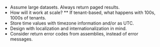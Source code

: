 * Assume large datasets. Always return paged results.
* How will it work at scale?
** If tenant-based, what happens with 100s, 1000s of tenants.
* Store time values with timezone information and/or as UTC.
* Design with localization and internationalization in mind.
 * Consider return error codes from assemblies, instead of error messages.
